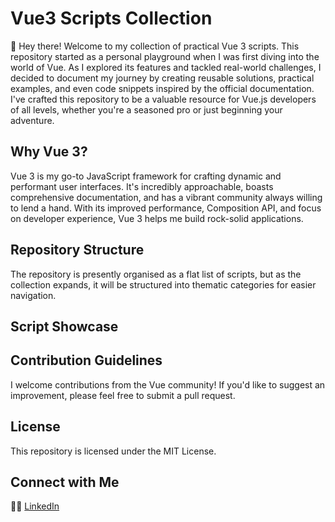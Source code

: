 # Vue3 Scripts Collection
👋 Hey there!
Welcome to my collection of practical Vue 3 scripts. This repository started as a personal playground when I was first
diving into the world of Vue. As I explored its features and tackled real-world challenges, I decided to document my journey
by creating reusable solutions, practical examples, and even code snippets inspired by the official documentation.
I've crafted this repository to be a valuable resource for Vue.js developers of all levels, whether you're a seasoned
pro or just beginning your adventure.

## Why Vue 3?
Vue 3 is my go-to JavaScript framework for crafting dynamic and performant user interfaces. It's incredibly approachable,
boasts comprehensive documentation, and has a vibrant community always willing to lend a hand.
With its improved performance, Composition API, and focus on developer experience,
Vue 3 helps me build rock-solid applications.

## Repository Structure
The repository is presently organised as a flat list of scripts, but as the collection expands,
it will be structured into thematic categories for easier navigation.

## Script Showcase


## Contribution Guidelines
I welcome contributions from the Vue community! If you'd like to suggest an improvement, please feel free to submit a pull request.

## License
This repository is licensed under the MIT License.

## Connect with Me
👨‍💻 [LinkedIn](https://www.linkedin.com/in/alexander-shkurko-92109285/])